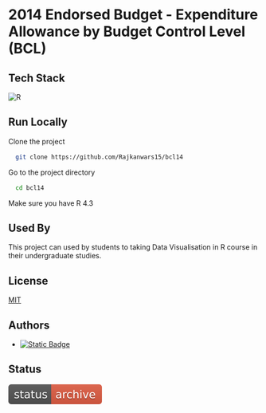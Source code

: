 # 2014 Endorsed Budget - Expenditure Allowance by Budget Control Level (BCL)

## Tech Stack

![R](https://img.shields.io/badge/r-%23276DC3.svg?style=for-the-badge&logo=r&logoColor=white)

## Run Locally

Clone the project

```bash
  git clone https://github.com/Rajkanwars15/bcl14
```

Go to the project directory

```bash
  cd bcl14
```

Make sure you have R 4.3
## Used By

This project can used by students to taking Data Visualisation in R course in their undergraduate studies.
## License

[MIT](https://choosealicense.com/licenses/mit/)


## Authors

- [![Static Badge](https://img.shields.io/badge/Rajkanwars15-yellow?logo=GitHub&link=https%3A%2F%2Fgithub.com%2FRajkanwars15)
  ](https://www.github.com/rajkanwars15)

## Status

[![status: archive](https://github.com/GIScience/badges/raw/master/status/archive.svg)](https://github.com/GIScience/badges#archive)
